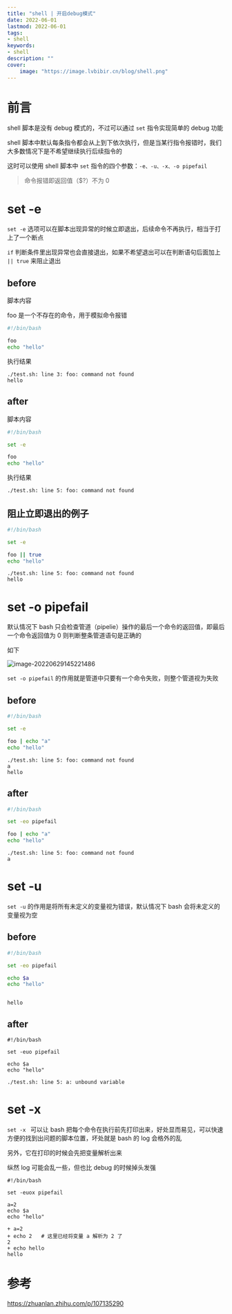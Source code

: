 ```yaml
---
title: "shell | 开启debug模式" 
date: 2022-06-01
lastmod: 2022-06-01
tags: 
- shell
keywords:
- shell
description: "" 
cover:
    image: "https://image.lvbibir.cn/blog/shell.png" 
---
```


# 前言

shell 脚本是没有 debug 模式的，不过可以通过 `set` 指令实现简单的 debug 功能

shell 脚本中默认每条指令都会从上到下依次执行，但是当某行指令报错时，我们大多数情况下是不希望继续执行后续指令的

这时可以使用 shell 脚本中 `set` 指令的四个参数：`-e、-u、-x、-o pipefail`

> 命令报错即返回值（$?）不为 0

# set -e

`set -e` 选项可以在脚本出现异常的时候立即退出，后续命令不再执行，相当于打上了一个断点

`if` 判断条件里出现异常也会直接退出，如果不希望退出可以在判断语句后面加上 `|| true` 来阻止退出

## before

脚本内容

foo 是一个不存在的命令，用于模拟命令报错

```bash
#!/bin/bash

foo
echo "hello"
```

执行结果

```textile
./test.sh: line 3: foo: command not found
hello
```

## after

脚本内容

```bash
#!/bin/bash

set -e

foo
echo "hello"
```

执行结果

```textile
./test.sh: line 5: foo: command not found
```

## 阻止立即退出的例子

```bash
#!/bin/bash

set -e

foo || true
echo "hello"
```

```textile
./test.sh: line 5: foo: command not found
hello
```

# set -o pipefail

默认情况下 bash 只会检查管道（pipelie）操作的最后一个命令的返回值，即最后一个命令返回值为 0 则判断整条管道语句是正确的

如下

![image-20220629145221486](https://image.lvbibir.cn/blog/image-20220629145221486.png)

`set -o pipefail` 的作用就是管道中只要有一个命令失败，则整个管道视为失败

## before

```bash
#!/bin/bash

set -e

foo | echo "a"
echo "hello"
```

```textile
./test.sh: line 5: foo: command not found
a
hello
```

## after

```bash
#!/bin/bash

set -eo pipefail

foo | echo "a"
echo "hello"
```

```textile
./test.sh: line 5: foo: command not found
a
```

# set -u

`set -u` 的作用是将所有未定义的变量视为错误，默认情况下 bash 会将未定义的变量视为空

## before

```bash
#!/bin/bash

set -eo pipefail

echo $a
echo "hello"
```

```textile

hello
```

## after

```textile
#!/bin/bash

set -euo pipefail

echo $a
echo "hello"
```

```textile
./test.sh: line 5: a: unbound variable
```

# set -x

`set -x ` 可以让 bash 把每个命令在执行前先打印出来，好处显而易见，可以快速方便的找到出问题的脚本位置，坏处就是 bash 的 log 会格外的乱

另外，它在打印的时候会先把变量解析出来

纵然 log 可能会乱一些，但也比 debug 的时候掉头发强

```textile
#!/bin/bash

set -euox pipefail

a=2
echo $a
echo "hello"
```

```textile
+ a=2
+ echo 2   # 这里已经将变量 a 解析为 2 了
2
+ echo hello
hello
```

# 参考

<https://zhuanlan.zhihu.com/p/107135290>
